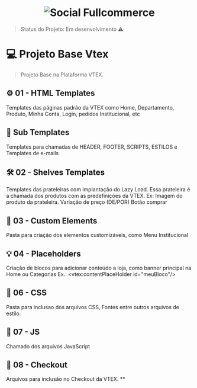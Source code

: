 <h1 align="center">
    <img alt="Social Fullcommerce" title="#SocialFullcommerce" src="https://www.socialfullcommerce.com.br/git-social-header.jpg" />
</h1>

> Status do Projeto: Em desenvolvimento :warning:

#  💻 Projeto Base Vtex

> Projeto Base na Plataforma VTEX. 

## ⚙️ 01 - HTML Templates
Templates das páginas padrão da VTEX como Home, Departamento, Produto, Minha Conta, Login, pedidos Institucional, etc

## 🎨 Sub Templates
Templates para chamadas de HEADER, FOOTER, SCRIPTS, ESTILOS e Templates de e-mails


## 🛠 02 - Shelves Templates
Templates das prateleiras com implantação do Lazy Load. Essa prateleira é a chamada dos produtos com as predefinições da VTEX.
Ex: Imagem do produto da prateleira.
    Variação de preço (DE/POR)
    Botão comprar
    
##  🎲 03 - Custom Elements
Pasta para criação dos elementos customizáveis, como Menu Institucional

## 💡 04 - Placeholders
Criação de blocos para adicionar conteúdo a loja, como banner principal na Home ou Categorias
Ex.: <vtex:contentPlaceHolder id="meuBloco"/>

## 🧭 06 - CSS
Pasta para inclusao dos arquivos CSS, Fontes entre outros arquivos de estilo.

## 📝 07 - JS
Chamado dos arquivos JavaScript 

## 🚀 08 - Checkout
Arquivos para inclusão no Checkout da VTEX. 
**
